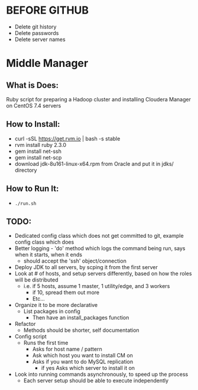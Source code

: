 # BEFORE GITHUB
- Delete git history
- Delete passwords
- Delete server names

# Middle Manager

## What is Does:

Ruby script for preparing a Hadoop cluster and installing Cloudera Manager on CentOS 7.4 servers

## How to Install:

- curl -sSL https://get.rvm.io | bash -s stable
- rvm install ruby 2.3.0
- gem install net-ssh
- gem install net-scp
- download jdk-8u161-linux-x64.rpm from Oracle and put it in jdks/ directory

## How to Run It:

- `./run.sh`

## TODO:

- Dedicated config class which does not get committed to git, example config class which does
- Better logging - 'do' method which logs the command being run, says when it starts, when it ends 
  - should accept the 'ssh' object/connection
- Deploy JDK to all servers, by scping it from the first server
- Look at # of hosts, and setup servers differently, based on how the roles will be distributed
  - i.e. if 5 hosts, assume 1 master, 1 utility/edge, and 3 workers
    - if 10, spread them out more
    - Etc...
- Organize it to be more declarative
  - List packages in config
    - Then have an install_packages function
- Refactor 
  - Methods should be shorter, self documentation
- Config script
  - Runs the first time
    - Asks for host name / pattern
    - Ask which host you want to install CM on
    - Asks if you want to do MySQL replication
      - if yes Asks which server to install it on
- Look into running commands asynchronously, to speed up the process
  - Each server setup should be able to execute independently
